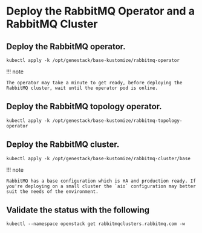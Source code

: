 # Deploy the RabbitMQ Operator and a RabbitMQ Cluster

## Deploy the RabbitMQ operator.

``` shell
kubectl apply -k /opt/genestack/base-kustomize/rabbitmq-operator
```

!!! note

    The operator may take a minute to get ready, before deploying the RabbitMQ cluster, wait until the operator pod is online.

## Deploy the RabbitMQ topology operator.

``` shell
kubectl apply -k /opt/genestack/base-kustomize/rabbitmq-topology-operator
```

## Deploy the RabbitMQ cluster.

``` shell
kubectl apply -k /opt/genestack/base-kustomize/rabbitmq-cluster/base
```

!!! note

    RabbitMQ has a base configuration which is HA and production ready. If you're deploying on a small cluster the `aio` configuration may better suit the needs of the environment.

## Validate the status with the following

``` shell
kubectl --namespace openstack get rabbitmqclusters.rabbitmq.com -w
```
